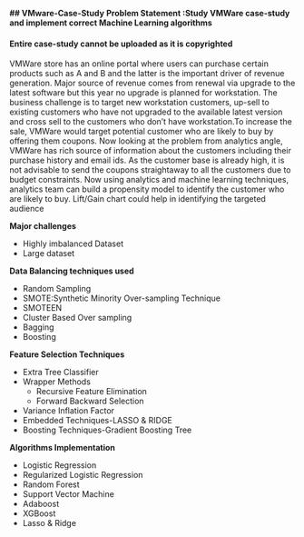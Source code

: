 **## VMware-Case-Study**
**Problem Statement :Study VMWare case-study and implement correct Machine Learning algorithms**
#### Entire case-study cannot be uploaded as it is copyrighted

VMWare store has an online portal where users can purchase certain products such as A and B and the latter is the important driver of revenue generation. Major source of revenue comes from renewal via upgrade to the latest software but this year no upgrade is planned for workstation.
The business challenge is to target new workstation customers, up-sell to existing customers who have not upgraded to the available latest version and cross sell to the customers who don’t have workstation.To increase the sale, VMWare would target potential customer who are likely to buy by offering them coupons.
Now looking at the problem from analytics angle, VMWare has rich source of information about the customers including their purchase history and email ids. As the customer base is already high, it is not advisable to send the coupons straightaway to all the customers due to budget constraints.
Now using analytics and  machine learning techniques, analytics team can build a propensity model to identify the customer who are likely to buy. Lift/Gain chart could help in identifying the targeted audience

**Major challenges**
* Highly imbalanced Dataset
* Large dataset

**Data Balancing techniques used**
* Random Sampling
* SMOTE:Synthetic Minority Over-sampling Technique
* SMOTEEN
* Cluster Based Over sampling
* Bagging
* Boosting

**Feature Selection Techniques**
* Extra Tree Classifier
* Wrapper Methods
  * Recursive Feature Elimination
  * Forward Backward Selection
* Variance Inflation Factor
* Embedded Techniques-LASSO & RIDGE
* Boosting Techniques-Gradient Boosting Tree

**Algorithms Implementation**
* Logistic Regression
* Regularized Logistic Regression
* Random Forest
* Support Vector Machine
* Adaboost
* XGBoost
* Lasso & Ridge




